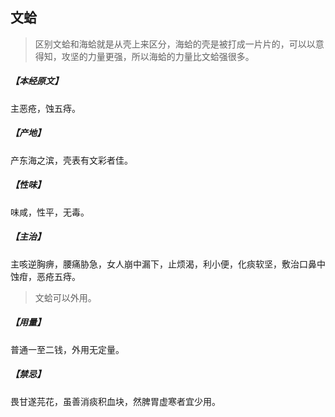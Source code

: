 ## 文蛤

> 区别文蛤和海蛤就是从壳上来区分，海蛤的壳是被打成一片片的，可以以意得知，攻坚的力量更强，所以海蛤的力量比文蛤强很多。

##### 【本经原文】
主恶疮，蚀五痔。
##### 【产地】
产东海之滨，壳表有文彩者佳。
##### 【性味】
味咸，性平，无毒。
##### 【主治】
主咳逆胸痹，腰痛胁急，女人崩中漏下，止烦渴，利小便，化痰软坚，敷治口鼻中蚀疳，恶疮五痔。

> 文蛤可以外用。

##### 【用量】
普通一至二钱，外用无定量。
##### 【禁忌】
畏甘遂芫花，虽善消痰积血块，然脾胃虚寒者宜少用。